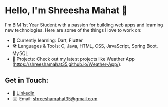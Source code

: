 # Hello, I'm Shreesha Mahat 👋

I'm BIM 1st Year Student  with a passion for building web apps and learning new technologies. Here are some of the things I love to work on:

- 🌱 Currently learning: Dart, Flutter
- 🛠 Languages & Tools: C, Java,  HTML, CSS, JavaScript, Spring Boot, MySQL
- 🎯 Projects: Check out my latest projects like Weather App (https://shreeshamahat35.github.io/Weather-App/).

## Get in Touch:
- 💬 [LinkedIn](https://www.linkedin.com/in/shreesha-mahat-/)
- ✉️ Email: shreeshamahat35@gmail.com

